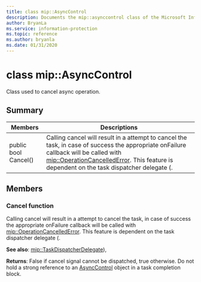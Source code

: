 ```yaml
---
title: class mip::AsyncControl 
description: Documents the mip::asynccontrol class of the Microsoft Information Protection (MIP) SDK.
author: BryanLa
ms.service: information-protection
ms.topic: reference
ms.author: bryanla
ms.date: 01/31/2020
---
```


# class mip::AsyncControl 
Class used to cancel async operation.
  
## Summary
 Members                        | Descriptions                                
--------------------------------|---------------------------------------------
public bool Cancel()  |  Calling cancel will result in a attempt to cancel the task, in case of success the appropriate onFailure callback will be called with [mip::OperationCancelledError](#classmip_1_1OperationCancelledError). This feature is dependent on the task dispatcher delegate (.
  
## Members
  
### Cancel function
Calling cancel will result in a attempt to cancel the task, in case of success the appropriate onFailure callback will be called with [mip::OperationCancelledError](undefined). This feature is dependent on the task dispatcher delegate (.
  
**See also**: [mip::TaskDispatcherDelegate](#classmip_1_1TaskDispatcherDelegate)),

  
**Returns**: False if cancel signal cannot be dispatched, true otherwise.
Do not hold a strong reference to an [AsyncControl](#classmip_1_1AsyncControl) object in a task completion block.